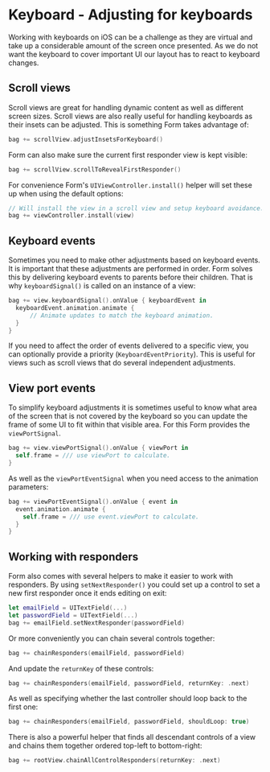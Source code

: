# Keyboard - Adjusting for keyboards

Working with keyboards on iOS can be a challenge as they are virtual and take up a considerable amount of the screen once presented. As we do not want the keyboard to cover important UI our layout has to react to keyboard changes.

## Scroll views 

Scroll views are great for handling dynamic content as well as different screen sizes. Scroll views are also really useful for handling keyboards as their insets can be adjusted. This is something Form takes advantage of:

```swift
bag += scrollView.adjustInsetsForKeyboard()
```

Form can also make sure the current first responder view is kept visible:

```swift
bag += scrollView.scrollToRevealFirstResponder()
```

For convenience Form's `UIViewController.install()` helper will set these up when using the default options:

```swift
// Will install the view in a scroll view and setup keyboard avoidance.
bag += viewController.install(view)
```

## Keyboard events

Sometimes you need to make other adjustments based on keyboard events. It is important that these adjustments are performed in order. Form solves this by delivering keyboard events to parents before their children. That is why `keyboardSignal()` is called on an instance of a view:

```swift
bag += view.keyboardSignal().onValue { keyboardEvent in 
  keyboardEvent.animation.animate {
      // Animate updates to match the keyboard animation.
  }
}
```

If you need to affect the order of events delivered to a specific view, you can optionally provide a priority (`KeyboardEventPriority`). This is useful for views such as scroll views that do several independent adjustments.

## View port events

To simplify keyboard adjustments it is sometimes useful to know what area of the screen that is not covered by the keyboard so you can update the frame of some UI to fit within that visible area. For this Form provides the `viewPortSignal`.

```swift
bag += view.viewPortSignal().onValue { viewPort in 
  self.frame = /// use viewPort to calculate.
}
```

As well as the `viewPortEventSignal` when you need access to the animation parameters:

```swift
bag += viewPortEventSignal().onValue { event in 
  event.animation.animate {
    self.frame = /// use event.viewPort to calculate.
  }
}
```

## Working with responders

Form also comes with several helpers to make it easier to work with responders. By using `setNextResponder()` you could set up a control to set a new first responder once it ends editing on exit:

```swift
let emailField = UITextField(...)
let passwordField = UITextField(...)
bag += emailField.setNextResponder(passwordField)
```

Or more conveniently you can chain several controls together:

```swift
bag += chainResponders(emailField, passwordField)
```

And update the `returnKey` of these controls:

```swift
bag += chainResponders(emailField, passwordField, returnKey: .next)
```

As well as specifying whether the last controller should loop back to the first one:

```swift
bag += chainResponders(emailField, passwordField, shouldLoop: true)
```

There is also a powerful helper that finds all descendant controls of a view and chains them together ordered top-left to bottom-right:

```swift
bag += rootView.chainAllControlResponders(returnKey: .next)
```
